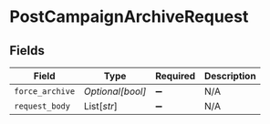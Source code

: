 # PostCampaignArchiveRequest


## Fields

| Field              | Type               | Required           | Description        |
| ------------------ | ------------------ | ------------------ | ------------------ |
| `force_archive`    | *Optional[bool]*   | :heavy_minus_sign: | N/A                |
| `request_body`     | List[*str*]        | :heavy_minus_sign: | N/A                |